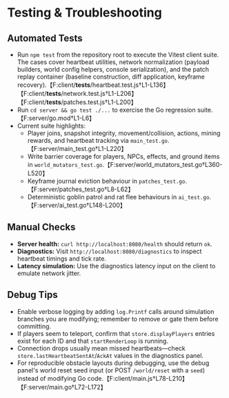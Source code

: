 # Testing & Troubleshooting

## Automated Tests
- Run `npm test` from the repository root to execute the Vitest client suite. The cases cover heartbeat utilities, network normalization (payload builders, world config helpers, console serialization), and the patch replay container (baseline construction, diff application, keyframe recovery).【F:client/__tests__/heartbeat.test.js†L1-L136】【F:client/__tests__/network.test.js†L1-L206】【F:client/__tests__/patches.test.js†L1-L200】
- Run `cd server && go test ./...` to exercise the Go regression suite.【F:server/go.mod†L1-L6】
- Current suite highlights:
  - Player joins, snapshot integrity, movement/collision, actions, mining rewards, and heartbeat tracking via `main_test.go`.【F:server/main_test.go†L1-L220】
  - Write barrier coverage for players, NPCs, effects, and ground items in `world_mutators_test.go`.【F:server/world_mutators_test.go†L360-L520】
  - Keyframe journal eviction behaviour in `patches_test.go`.【F:server/patches_test.go†L8-L62】
  - Deterministic goblin patrol and rat flee behaviours in `ai_test.go`.【F:server/ai_test.go†L148-L200】

## Manual Checks
- **Server health:** `curl http://localhost:8080/health` should return `ok`.
- **Diagnostics:** Visit `http://localhost:8080/diagnostics` to inspect heartbeat timings and tick rate.
- **Latency simulation:** Use the diagnostics latency input on the client to emulate network jitter.

## Debug Tips
- Enable verbose logging by adding `log.Printf` calls around simulation branches you are modifying; remember to remove or gate them before committing.
- If players seem to teleport, confirm that `store.displayPlayers` entries exist for each ID and that `startRenderLoop` is running.
- Connection drops usually mean missed heartbeats—check `store.lastHeartbeatSentAt`/`AckAt` values in the diagnostics panel.
- For reproducible obstacle layouts during debugging, use the debug panel's world reset seed input (or POST `/world/reset` with a `seed`) instead of modifying Go code.【F:client/main.js†L78-L210】【F:server/main.go†L72-L172】
